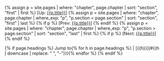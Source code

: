{% assign p = site.pages | where: "chapter", page.chapter | sort: "section", "first" | first %}
\[Up: [{{p.title}}]({{site.baseurl}}{{p.url}})\]
{% assign p = site.pages | where: "chapter", page.chapter | where_exp: "p", "p.section < page.section" | sort: "section", "first" | last %}
{% if p %}
\[Prev: [{{p.title}}]({{site.baseurl}}{{p.url}})\]
{% endif %}
{% assign p = site.pages | where: "chapter", page.chapter | where_exp: "p", "p.section > page.section" | sort: "section", "last" | first %}
{% if p %}
\[Next: [{{p.title}}]({{site.baseurl}}{{p.url}})\]
{% endif %}

{% if page.headings %}
Jump to{% for h in page.headings %} \| [{{h}}](#{{h | downcase | replace: " ", "-"}}){% endfor %}
{% endif %}